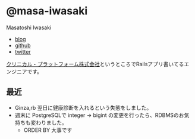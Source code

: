 # @masa-iwasaki

Masatoshi Iwasaki

- [blog](http://blog.sleeprand1year.net/)
- [github](https://github.com/masa-iwasaki)
- [twitter](https://twitter.com/masa_iwasaki)


[クリニカル・プラットフォーム株式会社](https://clinical-platform.com/)というところでRailsアプリ書いてるエンジニアです。

## 最近

- Ginza,rb 翌日に健康診断を入れるという失態をしました。
- 週末に PostgreSQLで integer -> bigint の変更を行ったら、RDBMSのお気持ちも変わりました。
  - ORDER BY 大事です

